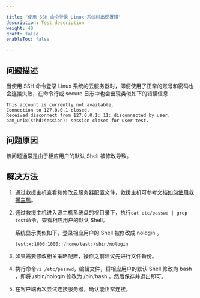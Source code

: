 ```yaml
---

title: "使用 SSH 命令登录 Linux 系统时出现报错"
description: Test description
weight: 40
draft: false
enableToc: false

---
```


## 问题描述

当使用 SSH 命令登录 Linux 系统的云服务器时，即便使用了正常的账号和密码也会连接失败，在命令行或 secure 日志中也会出现类似如下的错误信息：
```
This account is currently not available.  
Connection to 127.0.0.1 closed.
Received disconnect from 127.0.0.1: 11: disconnected by user.
pam_unix(sshd:session): session closed for user test.
```

## 问题原因

该问题通常是由于相应用户的默认 Shell 被修改导致。

## 解决方法

1. 通过救援主机查看和修改云服务器配置文件，救援主机可参考文档[如何使用救援主机](/compute/vm/faq/common_operations/server_func/rescue_instance/)。

2. 通过救援主机进入源主机系统盘的根目录下，执行`cat etc/passwd | grep test`命令，查看相应用户的默认 Shell。

   系统显示类似如下，登录相应用户的 Shell 被修改成 nologin 。

   ```
   test:x:1000:1000::/home/test:/sbin/nologin
   ```

3. 如果需要修改相关策略配置，操作之前建议先进行文件备份。

4. 执行命令`vi /etc/passwd`，编辑文件，将相应用户的默认 Shell 修改为 bash ，即将 /sbin/nologin 修改为 /bin/bash ，然后保存并退出即可。

5. 在客户端再次尝试连接服务器，确认能正常连接。

